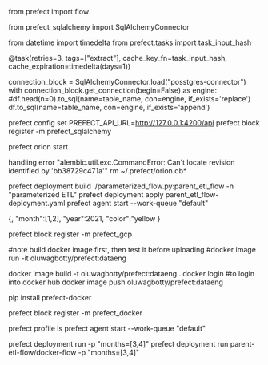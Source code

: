 from prefect import flow

from prefect_sqlalchemy import SqlAlchemyConnector

from datetime import timedelta
from prefect.tasks import task_input_hash

@task(retries=3, tags=["extract"], cache_key_fn=task_input_hash, cache_expiration=timedelta(days=1))

connection_block = SqlAlchemyConnector.load("posstgres-connector")
    with connection_block.get_connection(begin=False) as engine:
        #df.head(n=0).to_sql(name=table_name, con=engine, if_exists='replace')
        df.to_sql(name=table_name, con=engine, if_exists='append')


prefect config set PREFECT_API_URL=http://127.0.0.1:4200/api
prefect block register -m prefect_sqlalchemy

prefect orion start

handling error "alembic.util.exc.CommandError: Can't locate revision identified by 'bb38729c471a'"
rm ~/.prefect/orion.db*

prefect deployment build ./parameterized_flow.py:parent_etl_flow -n "parameterized ETL"
prefect deployment apply parent_etl_flow-deployment.yaml
prefect agent start --work-queue "default"

{, "month":[1,2], "year":2021, "color":"yellow }

prefect block register -m prefect_gcp

#note build docker image first, then test it before uploading
#docker image run -it oluwagbotty/prefect:dataeng

docker image build -t oluwagbotty/prefect:dataeng .
docker login #to login into docker hub
docker image push oluwagbotty/prefect:dataeng


pip install prefect-docker

prefect block register -m prefect_docker

prefect profile ls
prefect agent start --work-queue "default"

prefect deployment run <name of the deployment> -p "months=[3,4]"
prefect deployment run parent-etl-flow/docker-flow -p "months=[3,4]"